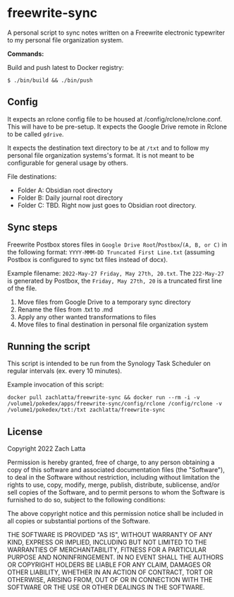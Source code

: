 # freewrite-sync

A personal script to sync notes written on a Freewrite electronic typewriter to
my personal file organization system.

**Commands:**

Build and push latest to Docker registry:

    $ ./bin/build && ./bin/push

## Config

It expects an rclone config file to be housed at /config/rclone/rclone.conf.
This will have to be pre-setup. It expects the Google Drive remote in Rclone to
be called `gdrive`.

It expects the destination text directory to be at `/txt` and to follow my
personal file organization systems's format. It is not meant to be configurable
for general usage by others.

File destinations:

- Folder A: Obsidian root directory
- Folder B: Daily journal root directory
- Folder C: TBD. Right now just goes to Obsidian root directory.

## Sync steps

Freewrite Postbox stores files in `Google Drive Root`/`Postbox`/`(A, B, or C)`
in the following format: `YYYY-MMM-DD Truncated First Line.txt` (assuming
Postbox is configured to sync txt files instead of docx).

Example filename: `2022-May-27 Friday, May 27th, 20.txt`. The `222-May-27` is
generated by Postbox, the `Friday, May 27th, 20` is a truncated first line of
the file.

1. Move files from Google Drive to a temporary sync directory
2. Rename the files from .txt to .md
3. Apply any other wanted transformations to files
4. Move files to final destination in personal file organization system

## Running the script

This script is intended to be run from the Synology Task Scheduler on regular
intervals (ex. every 10 minutes).

Example invocation of this script:

    docker pull zachlatta/freewrite-sync && docker run --rm -i -v /volume1/pokedex/apps/freewrite-sync/config/rclone /config/rclone -v /volume1/pokedex/txt:/txt zachlatta/freewrite-sync

## License


Copyright 2022 Zach Latta

Permission is hereby granted, free of charge, to any person obtaining a copy of
this software and associated documentation files (the "Software"), to deal in
the Software without restriction, including without limitation the rights to
use, copy, modify, merge, publish, distribute, sublicense, and/or sell copies
of the Software, and to permit persons to whom the Software is furnished to do
so, subject to the following conditions:

The above copyright notice and this permission notice shall be included in all
copies or substantial portions of the Software.

THE SOFTWARE IS PROVIDED "AS IS", WITHOUT WARRANTY OF ANY KIND, EXPRESS OR
IMPLIED, INCLUDING BUT NOT LIMITED TO THE WARRANTIES OF MERCHANTABILITY,
FITNESS FOR A PARTICULAR PURPOSE AND NONINFRINGEMENT. IN NO EVENT SHALL THE
AUTHORS OR COPYRIGHT HOLDERS BE LIABLE FOR ANY CLAIM, DAMAGES OR OTHER
LIABILITY, WHETHER IN AN ACTION OF CONTRACT, TORT OR OTHERWISE, ARISING FROM,
OUT OF OR IN CONNECTION WITH THE SOFTWARE OR THE USE OR OTHER DEALINGS IN THE
SOFTWARE.
